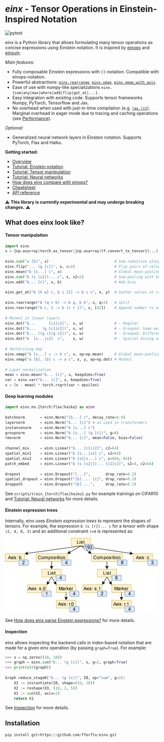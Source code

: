 # *einx* - Tensor Operations in Einstein-Inspired Notation

![pytest](https://github.com/fferflo/einx/actions/workflows/run_pytest.yml/badge.svg)

einx is a Python library that allows formulating many tensor operations as concise expressions using Einstein notation. It is inspired by [einops](https://github.com/arogozhnikov/einops) and [einsum](https://numpy.org/doc/stable/reference/generated/numpy.einsum.html).

*Main features:*

- Fully composable Einstein expressions with `[]`-notation. Compatible with einops-notation.
- Powerful abstractions: [`einx.rearrange`](https://einx.readthedocs.io/en/latest/api.html#einx.rearrange), [`einx.vmap`](https://einx.readthedocs.io/en/latest/api.html#einx.vmap), [`einx.vmap_with_axis`](https://einx.readthedocs.io/en/latest/api.html#einx.vmap_with_axis)
- Ease of use with numpy-like specializations `einx.{sum|any|max|where|add|flip|get_at|...}`.
- Easy integration with existing code. Supports tensor frameworks Numpy, PyTorch, Tensorflow and Jax.
- No overhead when used with just-in-time compilation (e.g. [`jax.jit`](https://jax.readthedocs.io/en/latest/jax-101/02-jitting.html)). Marginal overhead in eager mode due to tracing and caching operations (see [Performance](https://einx.readthedocs.io/en/latest/gettingstarted/performance.html)).

*Optional:*

- Generalized neural network layers in Einstein notation. Supports PyTorch, Flax and Haiku.

**Getting started:**

* [Overview](https://einx.readthedocs.io/en/latest/gettingstarted/overview.html)
* [Tutorial: Einstein notation](https://einx.readthedocs.io/en/latest/gettingstarted/einsteinnotation.html)
* [Tutorial: Tensor manipulation](https://einx.readthedocs.io/en/latest/gettingstarted/tensormanipulation.html)
* [Tutorial: Neural networks](https://einx.readthedocs.io/en/latest/gettingstarted/neuralnetworks.html)
* [How does einx compare with einops?](https://einx.readthedocs.io/en/latest/faq/einops.html)
* [Cheatsheet](https://einx.readthedocs.io/en/latest/gettingstarted/cheatsheet.html)
* [API reference](https://einx.readthedocs.io/en/latest/api.html)

:warning: **This library is currently experimental and may undergo breaking changes.** :warning:

## What does einx look like?

#### Tensor manipulation

```python
import einx
x = {np.asarray|torch.as_tensor|jnp.asarray|tf.convert_to_tensor}(...)

einx.sum("a [b]", x)                              # Sum-reduction along columns
einx.flip("... (g [c])", x, c=2)                  # Flip pairs of values along the last axis
einx.mean("b [s...] c", x)                        # Global mean-pooling
einx.sum("b (s [s2])... c", x, s2=2)              # Sum-pooling with kernel_size=stride=2
einx.add("b... [c]", x, b)                        # Add bias

einx.get_at("b [h w] c, b i [2] -> b i c", x, y)  # Gather values at coordinates

einx.rearrange("b (q + k) -> b q, b k", x, q=2)   # Split
einx.rearrange("b c, 1 -> b (c + 1)", x, [42])    # Append number to each channel

# Matmul in linear layers
einx.dot("b...      [c1|c2]",  x, w)              # - Regular
einx.dot("b...   (g [c1|c2])", x, w)              # - Grouped: Same weights per group
einx.dot("b... ([g c1|g c2])", x, w)              # - Grouped: Different weights per group
einx.dot("b  [s...|s2]  c",    x, w)              # - Spatial mixing as in MLP-mixer

# Vectorizing map
einx.vmap("b [s...] c -> b c", x, op=np.mean)     # Global mean-pooling
einx.vmap("a [b], [b] c -> a c", x, y, op=np.dot) # Matmul

# Layer normalization
mean = einx.mean("b... [c]", x, keepdims=True)
var = einx.var("b... [c]", x, keepdims=True)
x = (x - mean) * torch.rsqrt(var + epsilon)
```

#### Deep learning modules

```python
import einx.nn.{torch|flax|haiku} as einn

batchnorm       = einn.Norm("[b...] c", decay_rate=0.9)
layernorm       = einn.Norm("b... [c]") # as used in transformers
instancenorm    = einn.Norm("b [s...] c")
groupnorm       = einn.Norm("b [s...] (g [c])", g=8)
rmsnorm         = einn.Norm("b... [c]", mean=False, bias=False)

channel_mix     = einn.Linear("b... [c1|c2]", c2=64)
spatial_mix1    = einn.Linear("b [s...|s2] c", s2=64)
spatial_mix2    = einn.Linear("b [s2|s...] c", s=(64, 64))
patch_embed     = einn.Linear("b (s [s2|])... [c1|c2]", s2=4, c2=64)

dropout         = einn.Dropout("[...]",       drop_rate=0.2)
spatial_dropout = einn.Dropout("[b] ... [c]", drop_rate=0.2)
droppath        = einn.Dropout("[b] ...",     drop_rate=0.2)
```

See `scripts/train_{torch|flax|haiku}.py` for example trainings on CIFAR10 and [Tutorial: Neural networks](https://einx.readthedocs.io/en/latest/gettingstarted/neuralnetworks.html) for more details.

#### Einstein expression trees

Internally, einx uses *Einstein expression trees* to represent the shapes of tensors. For example, the expression `b (s [r])... c` for a tensor with shape `(2, 4, 8, 3)` and an additional constraint `r=4` is represented as:

<img src="docs/source/images/stage3-tree.png" width="500"/>

See [How does einx parse Einstein expressions?](https://einx.readthedocs.io/en/latest/faq/solver.html) for more details.

#### Inspection

einx allows inspecting the backend calls in index-based notation that are made for a given einx operation (by passing `graph=True`). For example:

```python
>>> x = np.zeros((10, 10))
>>> graph = einx.sum("b... (g [c])", x, g=2, graph=True)
>>> print(str(graph))

Graph reduce_stage0("b... (g [c])", I0, op="sum", g=2):
    X3 := instantiate(I0, shape=(10, 10))
    X2 := reshape(X3, (10, 2, 5))
    X1 := sum(X2, axis=2)
    return X1
```

See [Inspection](https://einx.readthedocs.io/en/latest/gettingstarted/performance.html#inspecting-operations) for more details.

## Installation

```python
pip install git+https://github.com/fferflo/einx.git
```
